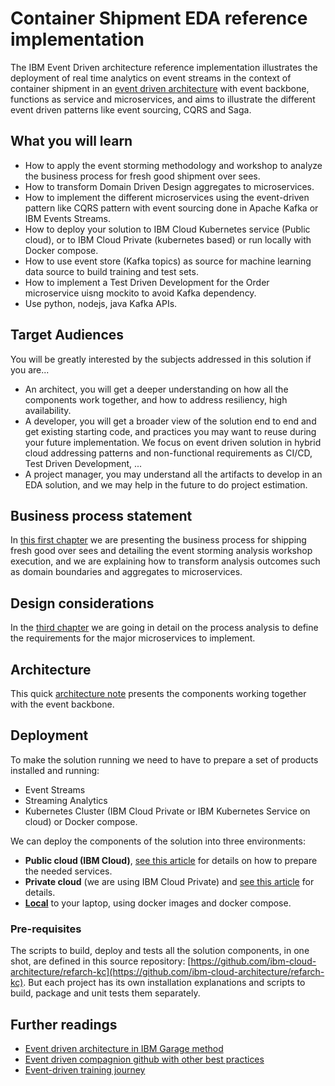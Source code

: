 # Container Shipment EDA reference implementation

The IBM Event Driven architecture reference implementation illustrates the deployment of real time analytics on event streams in the context of container shipment in an [event driven architecture](https://ibm-cloud-architecture.github.io/refarch-eda/) with event backbone, functions as service and microservices, and aims to illustrate the different event driven patterns like event sourcing, CQRS and Saga.

## What you will learn

* How to apply the event storming methodology and workshop to analyze the business process for fresh good shipment over sees.
* How to transform Domain Driven Design aggregates to microservices.
* How to implement the different microservices using the event-driven pattern like CQRS pattern with event sourcing done in Apache Kafka or IBM Events Streams.
* How to deploy your solution to IBM Cloud Kubernetes service (Public cloud), or to IBM Cloud Private (kubernetes based) or run locally with Docker compose.
* How to use event store (Kafka topics) as source for machine learning data source to build training and test sets.
* How to implement a Test Driven Development for the Order microservice uisng mockito to avoid Kafka dependency.
* Use python, nodejs, java Kafka APIs.

## Target Audiences

You will be greatly interested by the subjects addressed in this solution if you are...

* An architect, you will get a deeper understanding on how all the components work together, and how to address resiliency, high availability.
* A developer, you will get a broader view of the solution end to end and get existing starting code, and practices you may want to reuse during your future implementation. We focus on event driven solution in hybrid cloud addressing patterns and non-functional requirements as CI/CD, Test Driven Development, ...
* A project manager, you may understand all the artifacts to develop in an EDA solution, and we may help in the future to do project estimation.

## Business process statement

In [this first chapter](introduction.md) we are presenting the business process for shipping fresh good over sees and detailing the event storming analysis workshop execution, and we are explaining how to transform analysis outcomes such as domain boundaries and aggregates to microservices. 

## Design considerations

In the [third chapter](design/readme.md) we are going in detail on the process analysis to define the requirements for the major microservices to implement.

## Architecture

This quick [architecture note](design/architecture.md) presents the components working together with the event backbone. 

## Deployment

To make the solution running we need to have to prepare a set of products installed and running:

* Event Streams
* Streaming Analytics
* Kubernetes Cluster (IBM Cloud Private or IBM Kubernetes Service on cloud) or Docker compose.

We can deploy the components of the solution into three environments:

* **Public cloud (IBM Cloud)**, [see this article](deployments/iks.md) for details on how to prepare the needed services.
* **Private cloud** (we are using IBM Cloud Private) and [see this article](deployments/icp.md) for details.
* **[Local](deployments/local.md)** to your laptop, using docker images and docker compose.

### Pre-requisites

The scripts to build, deploy and tests all the solution components, in one shot, are defined in this source repository: [https://github.com/ibm-cloud-architecture/refarch-kc](https://github.com/ibm-cloud-architecture/refarch-kc). But each project has its own installation explanations and scripts to build, package and unit tests them separately.  

## Further readings

* [Event driven architecture in IBM Garage method](https://www.ibm.com/cloud/garage/architectures/eventDrivenArchitecture)
* [Event driven compagnion github with other best practices](https://ibm-cloud-architecture.github.io/refarch-eda/)
* [Event-driven training journey](https://ibm-cloud-architecture.github.io/refarch-eda/eda-skill-journey/)
